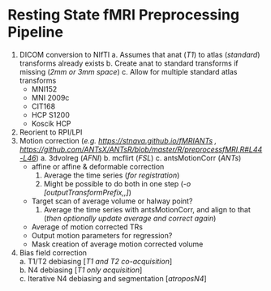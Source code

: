 # Resting State fMRI Preprocessing Pipeline
1. DICOM conversion to NIfTI
  a. Assumes that anat (*T1*) to atlas (*standard*) transforms already exists
  b. Create anat to standard transforms if missing (*2mm or 3mm space*)
  c. Allow for multiple standard atlas transforms
    - MNI152
    - MNI 2009c
    - CIT168
    - HCP S1200
    - Koscik HCP
2. Reorient to RPI/LPI
3. Motion correction (*e.g. https://stnava.github.io/fMRIANTs , https://github.com/ANTsX/ANTsR/blob/master/R/preprocessfMRI.R#L44-L46*)
  a. 3dvolreg (*AFNI*)
  b. mcflirt (*FSL*)
  c. antsMotionCorr (*ANTs*)
    - affine or affine & deformable correction
      1. Average the time series (*for registration*)
      2. Might be possible to do both in one step (*-o [outputTransformPrefix,<outputWarpedImage>,<outputAverageImage>]*)
    - Target scan of average volume or halway point?
      1. Average the time series with antsMotionCorr, and align to that (*then optionally update average and correct again*)
    - Average of motion corrected TRs
    - Output motion parameters for regression?
    - Mask creation of average motion corrected volume
7. Bias field correction  
  a. T1/T2 debiasing [*T1 and T2 co-acquisition*]  
  b. N4 debiasing [*T1 only acquisition*]  
  c. Iterative N4 debiasing and segmentation [*atroposN4*]  
